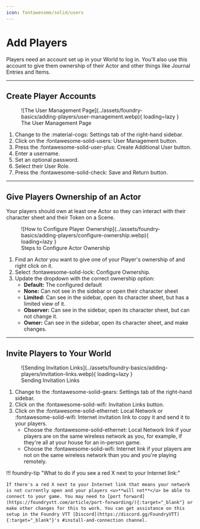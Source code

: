 ```yaml
---
icon: fontawesome/solid/users
---
```


# Add Players

Players need an account set up in your World to log in. You'll also use this account to give them ownership of their Actor and other things like Journal Entries and Items.

---

## Create Player Accounts

<figure class="right w450" markdown>
  ![The User Management Page](../assets/foundry-basics/adding-players/user-management.webp){ loading=lazy }
  <figcaption>The User Management Page</figcaption>
</figure>

1. Change to the <span class="reference">:material-cogs:</span> Settings tab of the right-hand sidebar.
2. Click on the <span class="reference">:fontawesome-solid-users: User Management</span> button.
3. Press the <span class="reference">:fontawesome-solid-user-plus: Create Additional User</span> button.
4. Enter a username.
5. Set an optional password.
6. Select their User Role.
7. Press the <span class="reference">:fontawesome-solid-check: Save and Return</span> button.

---

## Give Players Ownership of an Actor
Your players should own at least one Actor so they can interact with their character sheet and their Token on a Scene.

<figure class="right w450" markdown>
  ![How to Configure Player Ownership](../assets/foundry-basics/adding-players/configure-ownership.webp){ loading=lazy }
  <figcaption>Steps to Configure Actor Ownership</figcaption>
</figure>

1. Find an Actor you want to give one of your Player's ownership of and right click on it.
2. Select <span class="reference">:fontawesome-solid-lock: Configure Ownership</span>.
3. Update the dropdown with the correct ownership option:
    - **Default:** The configured default
    - **None:** Can not see in the sidebar or open their character sheet
    - **Limited:** Can see in the sidebar, open its character sheet, but has a limited view of it.
    - **Observer:** Can see in the sidebar, open its character sheet, but can not change it.
    - **Owner:** Can see in the sidebar, open its character sheet, and make changes.

---

## Invite Players to Your World

<figure class="right w450" markdown>
  ![Sending Invitation Links](../assets/foundry-basics/adding-players/invitation-links.webp){ loading=lazy }
  <figcaption>Sending Invitation Links</figcaption>
</figure>

1. Change to the <span class="reference">:fontawesome-solid-gears:</span> Settings tab of the right-hand sidebar.
2. Click on the <span class="reference">:fontawesome-solid-wifi: Invitation Links</span> button.
3. Click on the <span class="reference">:fontawesome-solid-ethernet: Local Network</span> or <span class="reference">:fontawesome-solid-wifi: Internet</span> invitation link to copy it and send it to your players.
    - Choose the <span class="reference">:fontawesome-solid-ethernet: Local Network</span> link if your players are on the same wireless network as you, for example, if they're all at your house for an in-person game.
    - Choose the <span class="reference">:fontawesome-solid-wifi: Internet</span> link if your players are not on the same wireless network than you and you're playing remotely.

!!! foundry-tip "What to do if you see a red X next to your Internet link:"

    If there's a red X next to your Internet link that means your network is not currently open and your players <u>**will not**</u> be able to connect to your game. You may need to [port forward](https://foundryvtt.com/article/port-forwarding/){:target="_blank"} or make other changes for this to work. You can get assistance on this setup in the Foundry VTT [Discord](https://discord.gg/FoundryVTT){:target="_blank"}'s #install-and-connection channel.